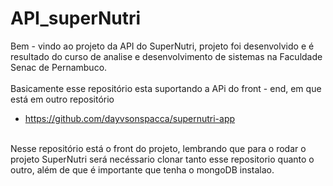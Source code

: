# API_superNutri

Bem - vindo ao projeto da API do SuperNutri, projeto foi desenvolvido e é resultado do curso de analise e desenvolvimento de sistemas na Faculdade Senac de Pernambuco.
<br><br>
Basicamente esse repositório esta suportando a APi do front - end, em que está em outro repositório
<br>
  - https://github.com/dayvsonspacca/supernutri-app
<br>
Nesse repositório está o front do projeto, lembrando que para o rodar o projeto SuperNutri será necéssario clonar tanto esse repositorio quanto o outro, além de que é importante que tenha o mongoDB instalao.
